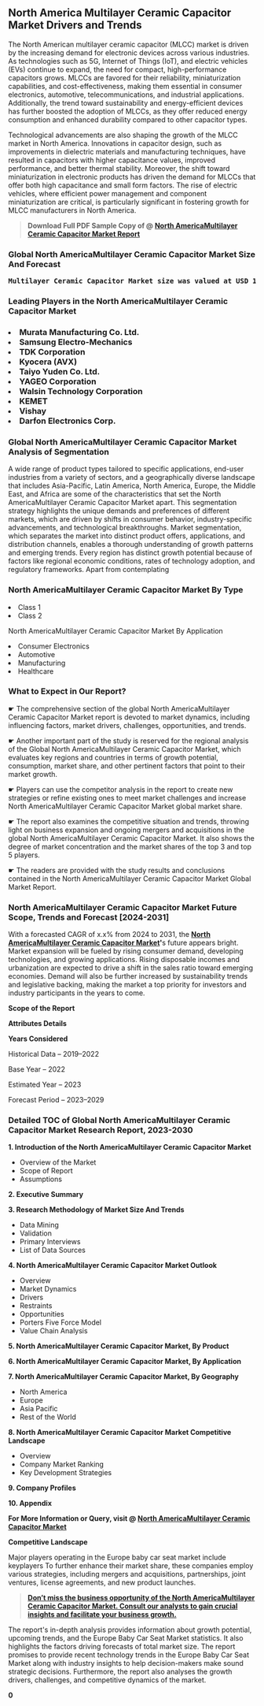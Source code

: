 <p><h2>North America Multilayer Ceramic Capacitor Market Drivers and Trends</h2><p>The North American multilayer ceramic capacitor (MLCC) market is driven by the increasing demand for electronic devices across various industries. As technologies such as 5G, Internet of Things (IoT), and electric vehicles (EVs) continue to expand, the need for compact, high-performance capacitors grows. MLCCs are favored for their reliability, miniaturization capabilities, and cost-effectiveness, making them essential in consumer electronics, automotive, telecommunications, and industrial applications. Additionally, the trend toward sustainability and energy-efficient devices has further boosted the adoption of MLCCs, as they offer reduced energy consumption and enhanced durability compared to other capacitor types.</p><p>Technological advancements are also shaping the growth of the MLCC market in North America. Innovations in capacitor design, such as improvements in dielectric materials and manufacturing techniques, have resulted in capacitors with higher capacitance values, improved performance, and better thermal stability. Moreover, the shift toward miniaturization in electronic products has driven the demand for MLCCs that offer both high capacitance and small form factors. The rise of electric vehicles, where efficient power management and component miniaturization are critical, is particularly significant in fostering growth for MLCC manufacturers in North America.</p></p><blockquote id="" class=""><strong>Download Full PDF Sample Copy of @&nbsp;<a href="https://www.verifiedmarketreports.com/download-sample/?rid=112865&utm_source=GitHub-Jan&utm_medium=251" target="_blank">North AmericaMultilayer Ceramic Capacitor Market Report</a>&nbsp;&nbsp;</strong></blockquote><h3 id="" class=""><strong>Global&nbsp;North AmericaMultilayer Ceramic Capacitor Market Size And Forecast</strong></h3><pre class="reader-text-block__code-block"><strong>Multilayer Ceramic Capacitor Market size was valued at USD 11.5 Billion in 2022 and is projected to reach USD 18.2 Billion by 2030, growing at a CAGR of 6.0% from 2024 to 2030.</strong></pre><h3 id="" class="">Leading Players in the&nbsp;North AmericaMultilayer Ceramic Capacitor Market</h3><h3 class=""></Li><Li>Murata Manufacturing Co. Ltd.</Li><Li> Samsung Electro-Mechanics</Li><Li> TDK Corporation</Li><Li> Kyocera (AVX)</Li><Li> Taiyo Yuden Co. Ltd.</Li><Li> YAGEO Corporation</Li><Li> Walsin Technology Corporation</Li><Li> KEMET</Li><Li> Vishay</Li><Li> Darfon Electronics Corp.</h3><h3 id="" class="">Global&nbsp;North AmericaMultilayer Ceramic Capacitor Market Analysis of Segmentation</h3><p id="" class="">A wide range of product types tailored to specific applications, end-user industries from a variety of sectors, and a geographically diverse landscape that includes Asia-Pacific, Latin America, North America, Europe, the Middle East, and Africa are some of the characteristics that set the North AmericaMultilayer Ceramic Capacitor Market apart. This segmentation strategy highlights the unique demands and preferences of different markets, which are driven by shifts in consumer behavior, industry-specific advancements, and technological breakthroughs. Market segmentation, which separates the market into distinct product offers, applications, and distribution channels, enables a thorough understanding of growth patterns and emerging trends. Every region has distinct growth potential because of factors like regional economic conditions, rates of technology adoption, and regulatory frameworks. Apart from contemplating</p><h3 id="" class="">North AmericaMultilayer Ceramic Capacitor Market&nbsp;By Type</h3><p></Li><Li>Class 1</Li><Li> Class 2</p><div class="" data-test-id=""><p>North AmericaMultilayer Ceramic Capacitor Market&nbsp;By Application</p></div><p class=""></Li><Li>Consumer Electronics</Li><Li> Automotive</Li><Li> Manufacturing</Li><Li> Healthcare</p><div class="" data-test-id=""><h3><span class="">What to Expect in Our Report?</span></h3></div><div class="" data-test-id=""><p><span class="">☛ The comprehensive section of the global North AmericaMultilayer Ceramic Capacitor Market report is devoted to market dynamics, including influencing factors, market drivers, challenges, opportunities, and trends.</span></p></div><div class="" data-test-id=""><p><span class="">☛ Another important part of the study is reserved for the regional analysis of the Global North AmericaMultilayer Ceramic Capacitor Market, which evaluates key regions and countries in terms of growth potential, consumption, market share, and other pertinent factors that point to their market growth.</span></p></div><div class="" data-test-id=""><p><span class="">☛ Players can use the competitor analysis in the report to create new strategies or refine existing ones to meet market challenges and increase North AmericaMultilayer Ceramic Capacitor Market global market share.</span></p></div><div class="" data-test-id=""><p><span class="">☛ The report also examines the competitive situation and trends, throwing light on business expansion and ongoing mergers and acquisitions in the global North AmericaMultilayer Ceramic Capacitor Market. It also shows the degree of market concentration and the market shares of the top 3 and top 5 players.</span></p></div><div class="" data-test-id=""><p><span class="">☛ The readers are provided with the study results and conclusions contained in the North AmericaMultilayer Ceramic Capacitor Market Global Market Report.</span></p></div><div class="" data-test-id=""><h3><span class="">North AmericaMultilayer Ceramic Capacitor Market Future Scope, Trends and Forecast [2024-2031]</span></h3></div><div class="" data-test-id=""><p><span class="">With a forecasted CAGR of x.x% from 2024 to 2031, the <strong><a href="https://www.verifiedmarketreports.com/download-sample/?rid=112865&utm_source=GitHub-Jan&utm_medium=251" target="_blank">North AmericaMultilayer Ceramic Capacitor Market</a>'</strong>s future appears bright. Market expansion will be fueled by rising consumer demand, developing technologies, and growing applications. Rising disposable incomes and urbanization are expected to drive a shift in the sales ratio toward emerging economies. Demand will also be further increased by sustainability trends and legislative backing, making the market a top priority for investors and industry participants in the years to come.</span></p><p id="ember66" class="ember-view reader-text-block__paragraph"><strong>Scope of the Report</strong></p><p id="ember67" class="ember-view reader-text-block__paragraph"><strong>Attributes Details</strong></p><p id="ember68" class="ember-view reader-text-block__paragraph"><strong>Years Considered</strong></p><p id="ember69" class="ember-view reader-text-block__paragraph">Historical Data &ndash; 2019&ndash;2022</p><p id="ember70" class="ember-view reader-text-block__paragraph">Base Year &ndash; 2022</p><p id="ember71" class="ember-view reader-text-block__paragraph">Estimated Year &ndash; 2023</p><p id="ember72" class="ember-view reader-text-block__paragraph">Forecast Period &ndash; 2023&ndash;2029</p></div><h3 id="" class="">Detailed TOC of Global North AmericaMultilayer Ceramic Capacitor Market Research Report, 2023-2030</h3><p id="" class=""><strong>1. Introduction of the North AmericaMultilayer Ceramic Capacitor Market</strong></p><ul><li>Overview of the Market</li><li>Scope of Report</li><li>Assumptions</li></ul><p id="" class=""><strong>2. Executive Summary</strong></p><p id="" class=""><strong>3. Research Methodology of Market Size And Trends</strong></p><ul><li>Data Mining</li><li>Validation</li><li>Primary Interviews</li><li>List of Data Sources</li></ul><p id="" class=""><strong>4. North AmericaMultilayer Ceramic Capacitor Market Outlook</strong></p><ul><li>Overview</li><li>Market Dynamics</li><li>Drivers</li><li>Restraints</li><li>Opportunities</li><li>Porters Five Force Model</li><li>Value Chain Analysis</li></ul><p id="" class=""><strong>5. North AmericaMultilayer Ceramic Capacitor Market, By Product</strong></p><p id="" class=""><strong>6. North AmericaMultilayer Ceramic Capacitor Market, By Application</strong></p><p id="" class=""><strong>7. North AmericaMultilayer Ceramic Capacitor Market, By Geography</strong></p><ul><li>North America</li><li>Europe</li><li>Asia Pacific</li><li>Rest of the World</li></ul><p id="" class=""><strong>8. North AmericaMultilayer Ceramic Capacitor Market Competitive Landscape</strong></p><ul><li>Overview</li><li>Company Market Ranking</li><li>Key Development Strategies</li></ul><p id="" class=""><strong>9. Company Profiles</strong></p><p id="" class=""><strong>10. Appendix</strong></p><p><strong>For More Information or Query, visit&nbsp;@ <a href="https://www.verifiedmarketreports.com/product/multilayer-ceramic-capacitor-market/" target="_blank">North AmericaMultilayer Ceramic Capacitor Market</a></strong></p><p id="ember61" class="ember-view reader-text-block__paragraph"><strong>Competitive Landscape</strong></p><p id="ember62" class="ember-view reader-text-block__paragraph">Major players operating in the Europe baby car seat market include keyplayers To further enhance their market share, these companies employ various strategies, including mergers and acquisitions, partnerships, joint ventures, license agreements, and new product launches.</p><blockquote id="ember63" class="ember-view reader-text-block__blockquote"><strong><a href="https://www.verifiedmarketreports.com/download-sample/?rid=112865&utm_source=GitHub-Jan&utm_medium=251" target="_blank">Don&rsquo;t miss the business opportunity of the North AmericaMultilayer Ceramic Capacitor Market. Consult our analysts to gain crucial insights and facilitate your business growth.</a></strong></blockquote><p id="ember64" class="ember-view reader-text-block__paragraph">The report's in-depth analysis provides information about growth potential, upcoming trends, and the Europe Baby Car Seat Market statistics. It also highlights the factors driving forecasts of total market size. The report promises to provide recent technology trends in the Europe Baby Car Seat Market along with industry insights to help decision-makers make sound strategic decisions. Furthermore, the report also analyses the growth drivers, challenges, and competitive dynamics of the market.</p><p class="ember-view reader-text-block__paragraph"><strong>0</strong></p>
